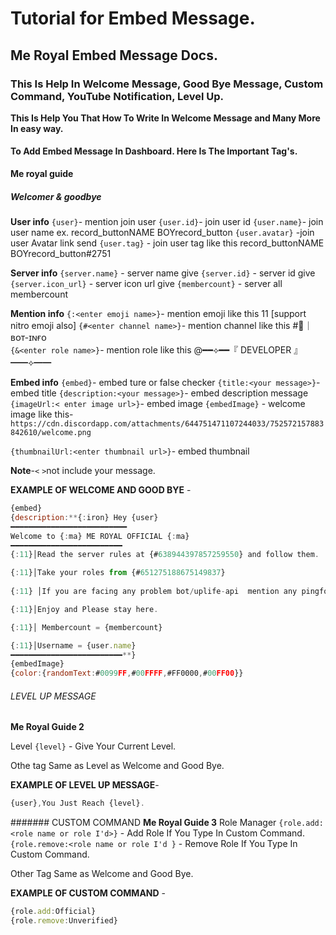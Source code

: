 # Tutorial for Embed Message.

## Me Royal Embed Message Docs.

### This Is Help In Welcome Message, Good Bye Message, Custom Command, YouTube Notification, Level Up.

__This Is Help You That How To Write In Welcome Message and Many More In easy way.__

#### To Add Embed Message In Dashboard. Here Is The Important Tag's.

**Me royal guide**

##### Welcomer & goodbye

**User info**
`{user}`- mention join user
`{user.id}`- join user id
`{user.name}`- join user name ex. record_buttonNAME BOYrecord_button
`{user.avatar}` -join user Avatar link send
`{user.tag}` - join user tag like this record_buttonNAME BOYrecord_button#2751

**Server info**
`{server.name}` - server name give
`{server.id}` - server id give
`{server.icon_url}` - server icon url give
`{membercount}` - server all membercount

**Mention info**
`{:<enter emoji name>}`- mention emoji like this 11 [support nitro emoji also]
`{#<enter channel name>}`- mention channel like this #🤖｜ʙᴏᴛ-ɪɴғᴏ  
`{&<enter role name>}`- mention role like this @━━⟡━━『 DEVELOPER 』━━⟡━━ 

**Embed info**
`{embed}`- embed ture or false checker
`{title:<your message>}`- embed title
`{description:<your message>}`- embed description message
`{imageUrl:< enter image url>}`- embed image
`{embedImage}` - welcome image like this- `https://cdn.discordapp.com/attachments/644751471107244033/752572157883842610/welcome.png`

`{thumbnailUrl:<enter thumbnail url>}`- embed thumbnail

**Note**-`<` `>`not include your message.

**EXAMPLE OF WELCOME AND GOOD BYE** - 

```javascript
{embed}
{description:**{:iron} Hey {user}
━━━━━━━━━━━━━━━━━━━━━━━━━━
Welcome to {:ma} ME ROYAL OFFICIAL {:ma}
━━━━━━━━━━━━━━━━━━━━━━━━━
{:11}│Read the server rules at {#638944397857259550} and follow them.

{:11}│Take your roles from {#651275188675149837}
 
{:11} │If you are facing any problem bot/uplife-api  mention any pingforhelp

{:11}│Enjoy and Please stay here.

{:11}│ Membercount = {membercount}

{:11}│Username = {user.name}
━━━━━━━━━━━━━━━━━━━━━━━━━**}
{embedImage}
{color:{randomText:#0099FF,#00FFFF,#FF0000,#00FF00}}
```

###### LEVEL UP MESSAGE

**Me Royal Guide 2**

Level
`{level}` - Give Your Current Level.

Othe tag Same as Level as Welcome and Good Bye.

**EXAMPLE OF LEVEL UP MESSAGE**-
```javascript
{user},You Just Reach {level}.
```

####### CUSTOM COMMAND
**Me Royal Guide 3**
Role Manager
`{role.add:<role name or role I'd>}` - Add Role If You Type In Custom Command.
`{role.remove:<role name or role I'd }` - Remove Role If You Type In Custom Command.

Other Tag Same as Welcome and Good Bye.

**EXAMPLE OF CUSTOM COMMAND** - 
```javascript
{role.add:Official}
{role.remove:Unverified}
```
